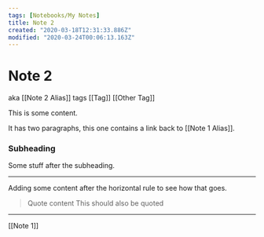 ```yaml
---
tags: [Notebooks/My Notes]
title: Note 2
created: "2020-03-18T12:31:33.886Z"
modified: "2020-03-24T00:06:13.163Z"
---
```


# Note 2

aka [[Note 2 Alias]]
tags [[Tag]] [[Other Tag]]

This is some content.

It has two paragraphs, this one contains a link back to [[Note 1 Alias]].

### Subheading

Some stuff after the subheading.

---

Adding some content after the horizontal rule to see how that goes.

> Quote content
> This should also be quoted

<!-- begin backlinker content -->

---

[[Note 1]]
